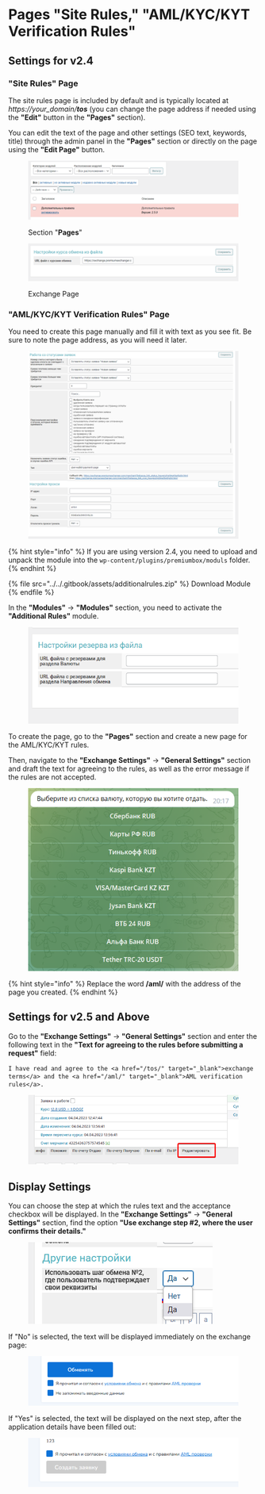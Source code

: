 # Pages "Site Rules," "AML/KYC/KYT Verification Rules"

## Settings for v2.4

### "Site Rules" Page

The site rules page is included by default and is typically located at _https://your_domain/**tos**_ (you can change the page address if needed using the **"Edit"** button in the **"Pages"** section).

You can edit the text of the page and other settings (SEO text, keywords, title) through the admin panel in the **"Pages"** section or directly on the page using the **"Edit Page"** button.

<figure><img src="../../.gitbook/assets/image (1191).png" alt=""><figcaption><p>Section "<strong>Pages</strong>"</p></figcaption></figure>

<figure><img src="../../.gitbook/assets/image (1055).png" alt=""><figcaption><p>Exchange Page</p></figcaption></figure>

### "AML/KYC/KYT Verification Rules" Page

You need to create this page manually and fill it with text as you see fit. Be sure to note the page address, as you will need it later.

<figure><img src="../../.gitbook/assets/image (969).png" alt=""><figcaption></figcaption></figure>

{% hint style="info" %}
If you are using version 2.4, you need to upload and unpack the module into the `wp-content/plugins/premiumbox/moduls` folder.
{% endhint %}

{% file src="../../.gitbook/assets/additionalrules.zip" %}
Download Module
{% endfile %}

In the **"Modules"** -> **"Modules"** section, you need to activate the **"Additional Rules"** module.

<figure><img src="../../.gitbook/assets/image (1132).png" alt=""><figcaption></figcaption></figure>

To create the page, go to the **"Pages"** section and create a new page for the AML/KYC/KYT rules.

Then, navigate to the **"Exchange Settings"** -> **"General Settings"** section and draft the text for agreeing to the rules, as well as the error message if the rules are not accepted.

<figure><img src="../../.gitbook/assets/image (1058).png" alt=""><figcaption></figcaption></figure>

{% hint style="info" %}
Replace the word **/aml/** with the address of the page you created.
{% endhint %}

## Settings for v2.5 and Above

Go to the **"Exchange Settings"** -> **"General Settings"** section and enter the following text in the **"Text for agreeing to the rules before submitting a request"** field:

```
I have read and agree to the <a href="/tos/" target="_blank">exchange terms</a> and the <a href="/aml/" target="_blank">AML verification rules</a>.
```

<figure><img src="../../.gitbook/assets/image (1035).png" alt=""><figcaption></figcaption></figure>

## Display Settings

You can choose the step at which the rules text and the acceptance checkbox will be displayed. In the **"Exchange Settings"** -> **"General Settings"** section, find the option **"Use exchange step #2, where the user confirms their details."**

<figure><img src="../../.gitbook/assets/изображение (81).png" alt=""><figcaption></figcaption></figure>

If "No" is selected, the text will be displayed immediately on the exchange page:

<figure><img src="../../.gitbook/assets/изображение (135).png" alt=""><figcaption></figcaption></figure>

If "Yes" is selected, the text will be displayed on the next step, after the application details have been filled out:

<figure><img src="../../.gitbook/assets/изображение (140).png" alt=""><figcaption></figcaption></figure>